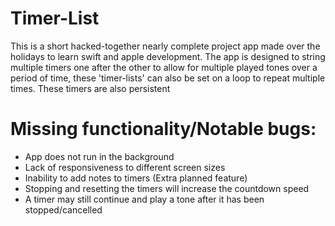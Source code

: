 # Timer-List
This is a short hacked-together nearly complete project app made over the holidays to learn swift and apple development. The app is designed to string multiple timers one after the other to allow for multiple played tones over a period of time, these 'timer-lists' can also be set on a loop to repeat multiple times. These timers are also persistent

# Missing functionality/Notable bugs:
- App does not run in the background 
- Lack of responsiveness to different screen sizes
- Inability to add notes to timers (Extra planned feature)
- Stopping and resetting the timers will increase the countdown speed
- A timer may still continue and play a tone after it has been stopped/cancelled
